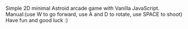 Simple 2D minimal Astroid arcade game with Vanilla JavaScript.
<br>Manual:(use W to go forward, use A and D to rotate, use SPACE to shoot)
<br>Have fun and good luck :)
